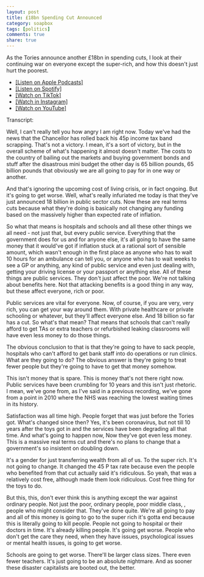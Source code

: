 ```yaml
---
layout: post
title: £18bn Spending Cut Announced
category: soapbox
tags: [politics]
comments: true
share: true
---
```


As the Tories announce another £18bn in spending cuts, I look at their continuing war on
everyone except the super-rich, and how this doesn't just hurt the poorest.

<ul>
<li><a href="https://podcasts.apple.com/gb/podcast/dom-tristrams-soapbox/id1377617516?i=1000581405344">[Listen on Apple Podcasts]</a></li>
<li><a href="https://open.spotify.com/episode/3lNUCPt6ndOYg7scLwVJMa?si=3e7d761e258c4089">[Listen on Spotify]</a></li>
<li><a href="https://www.tiktok.com/@dominictristram/video/7150277845070122245?is_from_webapp=1&sender_device=pc&web_id=7145121764765419013">[Watch on TikTok]</a></li>
<li><a href="https://www.instagram.com/tv/CjQOMQosecd/?utm_source=ig_web_copy_link">[Watch in Instagram]</a></li>
<li><a href="https://youtu.be/zwvdE5oi82o">[Watch on YouTube]</a></li>
</ul>

Transcript:

Well, I can't really tell you how angry I am right now. Today we've had
the news that the Chancellor has rolled back his 45p income tax band
scrapping. That's not a victory. I mean, it's a sort of victory, but in
the overall scheme of what's happening it almost doesn't matter. The
costs to the country of bailing out the markets and buying government
bonds and stuff after the disastrous mini budget the other day is 65
billion pounds, 65 billion pounds that obviously we are all going to pay
for in one way or another.

And that's ignoring the upcoming cost of living crisis, or in fact
ongoing. But it's going to get worse. Well, what's really infuriated me
today is that they've just announced 18 billion in public sector cuts.
Now these are real terms cuts because what they're doing is basically
not changing any funding based on the massively higher than expected
rate of inflation.

So what that means is hospitals and schools and all these other things
we all need - not just that, but every public service. Everything that
the government does for us and for anyone else, it's all going to have the
same money that it would've got if inflation stuck at a rational sort of
sensible amount, which wasn't enough in the first place as anyone who
has to wait 10 hours for an ambulance can tell you, or anyone who has to
wait weeks to see a GP or anything, any kind of public service and even
just dealing with, getting your driving license or your passport or
anything else. All of these things are public services. They don't just
affect the poor. We're not talking about benefits here. Not that
attacking benefits is a good thing in any way, but these affect
everyone, rich or poor.

Public services are vital for everyone. Now, of course, if you are very,
very rich, you can get your way around them. With private healthcare or
private schooling or whatever, but they'll affect everyone else. And 18
billion so far has a cut. So what's that mean? That means that schools
that can't really afford to get TAs or extra teachers or refurbished
leaking classrooms will have even less money to do those things.

The obvious conclusion to that is that they're going to have to sack
people, hospitals who can't afford to get bank staff into do operations
or run clinics. What are they going to do? The obvious answer is they're
going to treat fewer people  but they're going to have to get that money
somehow.

This isn't money that is spare. This is money that's not there right
now. Public services have been crumbling for 10 years and this isn't
just rhetoric. I mean, we've gone from, as I've said in a previous
recording, we've gone from a point in 2010 where the NHS was reaching
the lowest  waiting times in its history.

Satisfaction was all time high. People forget that was just before the
Tories got. What's changed since then? Yes, it's been coronavirus, but
not till 10 years after the toys got in and the services have been
degrading all that time. And what's going to happen now, Now they've got
even less money. This is a massive real terms cut and there's no plans
to change that  a government's so insistent on doubling down.

It's a gender for just transferring wealth from all of us. To the super
rich. It's not going to change. It changed the 45 P tax rate because even
the people who benefited from that cut actually said it's ridiculous. So
yeah, that was a relatively cost free, although made them look
ridiculous. Cost free thing for the toys to do.

But this, this, don't ever think this is anything except the war against
ordinary people. Not just the poor, ordinary people, poor middle class,
, people who might consider that. They've done quite. We're all going to
pay and all of this money is going to go to the super rich  it's gotta end
because this is literally going to kill people. People not going to
hospital or their  doctors in time. It's already killing people. It's
going get worse. People who don't get the care they need, when they have
issues, psychological issues or mental health issues, is going to get
worse.

Schools are going to get worse. There'll be larger class sizes. There even
fewer teachers.  It's just going to be an absolute nightmare. And as sooner
these disaster capitalists are booted out, the better.
